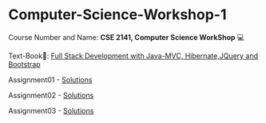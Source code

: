 # Computer-Science-Workshop-1

Course Number and Name: **CSE 2141, Computer Science WorkShop** 💻

Text-Book📖: <a href= "https://www.scribd.com/document/618728148/Full-Stack-Java-Development-With-Spring-MVC-Hibernate-JQuery-And-Bootstrap" target="_blank"> Full Stack Development with Java-MVC, Hibernate,JQuery and Bootstrap</a>

Assignment01 - [Solutions](https://github.com/yuv-codes/Computer-Science-Workshop-1/tree/main/Assignment%201)

Assignment02 - [Solutions](https://github.com/yuv-codes/Computer-Science-Workshop-1/tree/main/Assignment%202)

Assignment03 - [Solutions](https://github.com/yuv-codes/Computer-Science-Workshop-1/tree/main/Assignment%203)
